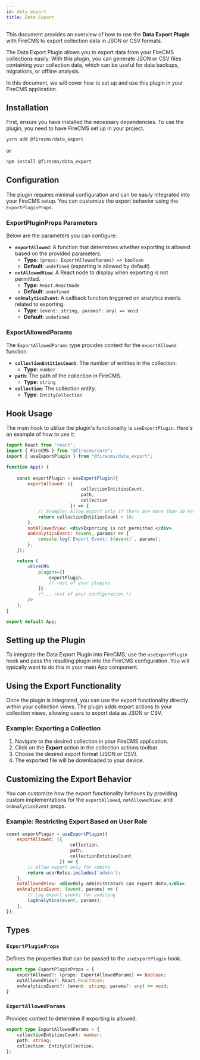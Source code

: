 ```yaml
---
id: data_export
title: Data Export
---
```


This document provides an overview of how to use the **Data Export Plugin** with FireCMS to export collection data in
JSON or CSV formats.

The Data Export Plugin allows you to export data from your FireCMS collections easily. With this plugin, you can
generate JSON or CSV files containing your collection data, which can be useful for data backups, migrations, or offline
analysis.

In this document, we will cover how to set up and use this plugin in your FireCMS application.

## Installation

First, ensure you have installed the necessary dependencies. To use the plugin, you need to have FireCMS set up in your
project.

```sh
yarn add @firecms/data_export
```

or

```sh
npm install @firecms/data_export
```

## Configuration

The plugin requires minimal configuration and can be easily integrated into your FireCMS setup. You can customize the
export behavior using the `ExportPluginProps`.

### ExportPluginProps Parameters

Below are the parameters you can configure:

- **`exportAllowed`**: A function that determines whether exporting is allowed based on the provided parameters.
    - **Type**: `(props: ExportAllowedParams) => boolean`
    - **Default**: `undefined` (exporting is allowed by default)
- **`notAllowedView`**: A React node to display when exporting is not permitted.
    - **Type**: `React.ReactNode`
    - **Default**: `undefined`
- **`onAnalyticsEvent`**: A callback function triggered on analytics events related to exporting.
    - **Type**: `(event: string, params?: any) => void`
    - **Default**: `undefined`

### ExportAllowedParams

The `ExportAllowedParams` type provides context for the `exportAllowed` function:

- **`collectionEntitiesCount`**: The number of entities in the collection.
    - **Type**: `number`
- **`path`**: The path of the collection in FireCMS.
    - **Type**: `string`
- **`collection`**: The collection entity.
    - **Type**: `EntityCollection`

## Hook Usage

The main hook to utilize the plugin's functionality is `useExportPlugin`. Here's an example of how to use it:

```jsx
import React from "react";
import { FireCMS } from "@firecms/core";
import { useExportPlugin } from "@firecms/data_export";

function App() {
    
    const exportPlugin = useExportPlugin({
        exportAllowed: ({
                            collectionEntitiesCount,
                            path,
                            collection
                        }) => {
            // Example: Allow export only if there are more than 10 entities
            return collectionEntitiesCount > 10;
        },
        notAllowedView: <div>Exporting is not permitted.</div>,
        onAnalyticsEvent: (event, params) => {
            console.log(`Export Event: ${event}`, params);
        },
    });

    return (
        <FireCMS
            plugins={[
                exportPlugin,
                // rest of your plugins
            ]}
            /*... rest of your configuration */
        />
    );
}

export default App;
```

## Setting up the Plugin

To integrate the Data Export Plugin into FireCMS, use the `useExportPlugin` hook and pass the resulting plugin into the
FireCMS configuration. You will typically want to do this in your main App component.

## Using the Export Functionality

Once the plugin is integrated, you can use the export functionality directly within your collection views. The plugin
adds export actions to your collection views, allowing users to export data as JSON or CSV.

### Example: Exporting a Collection

1. Navigate to the desired collection in your FireCMS application.
2. Click on the **Export** action in the collection actions toolbar.
3. Choose the desired export format (JSON or CSV).
4. The exported file will be downloaded to your device.

## Customizing the Export Behavior

You can customize how the export functionality behaves by providing custom implementations for the `exportAllowed`,
`notAllowedView`, and `onAnalyticsEvent` props.

### Example: Restricting Export Based on User Role

```jsx
const exportPlugin = useExportPlugin({
    exportAllowed: ({
                        collection,
                        path,
                        collectionEntitiesCount
                    }) => {
        // Allow export only for admins
        return userRoles.includes('admin');
    },
    notAllowedView: <div>Only administrators can export data.</div>,
    onAnalyticsEvent: (event, params) => {
        // Log export events for auditing
        logAnalytics(event, params);
    },
});
```

## Types

### `ExportPluginProps`

Defines the properties that can be passed to the `useExportPlugin` hook.

```typescript
export type ExportPluginProps = {
    exportAllowed?: (props: ExportAllowedParams) => boolean;
    notAllowedView?: React.ReactNode;
    onAnalyticsEvent?: (event: string, params?: any) => void;
}
```

### `ExportAllowedParams`

Provides context to determine if exporting is allowed.

```typescript
export type ExportAllowedParams = {
    collectionEntitiesCount: number;
    path: string;
    collection: EntityCollection;
};
```

